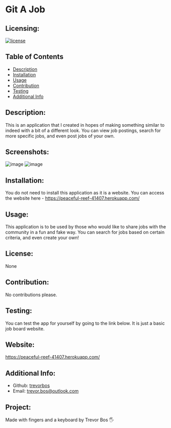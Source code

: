 # Git A Job

  ## Licensing:
  [![license](https://img.shields.io/badge/license-None-blue)](https://shields.io)

  ## Table of Contents 
  - [Description](#description)
  - [Installation](#installation)
  - [Usage](#usage)
  - [Contribution](#contribution)
  - [Testing](#testing)
  - [Additional Info](#additional-info)

  ## Description:
  This is an application that I created in hopes of making something similar to indeed with a bit of a different look. You can view job postings, search for more specific jobs, and even post jobs of your own.

  ## Screenshots:
![image](https://user-images.githubusercontent.com/103614767/184758181-db7d88d6-20d2-44f9-864a-dfa76575f3bd.png)
![image](https://user-images.githubusercontent.com/103614767/184758248-077af799-8fbc-4d4e-b8d3-6d28981fcd16.png)

  
  ## Installation:
  You do not need to install this application as it is a website. You can access the website here - https://peaceful-reef-41407.herokuapp.com/

  ## Usage:
  This application is to be used by those who would like to share jobs with the community in a fun and fake way. You can search for jobs based on certain criteria, and even create your own!

  ## License:
  None

  ## Contribution:
  No contributions please.

  ## Testing:
  You can test the app for yourself by going to the link below. It is just a basic job board website.
  
  ## Website:
https://peaceful-reef-41407.herokuapp.com/

  ## Additional Info:
  - Github: [trevorbos](https://github.com/trevorbos)
  - Email: trevor.bos@outlook.com 

  ## Project:
  Made with fingers and a keyboard by Trevor Bos 🖐️
